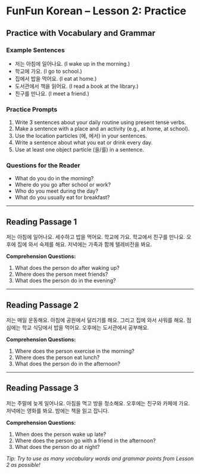 # FunFun Korean – Lesson 2: Practice

## Practice with Vocabulary and Grammar

### Example Sentences
- 저는 아침에 일어나요. (I wake up in the morning.)
- 학교에 가요. (I go to school.)
- 집에서 밥을 먹어요. (I eat at home.)
- 도서관에서 책을 읽어요. (I read a book at the library.)
- 친구를 만나요. (I meet a friend.)

### Practice Prompts
1. Write 3 sentences about your daily routine using present tense verbs.
2. Make a sentence with a place and an activity (e.g., at home, at school).
3. Use the location particles (에, 에서) in your sentences.
4. Write a sentence about what you eat or drink every day.
5. Use at least one object particle (을/를) in a sentence.

### Questions for the Reader
- What do you do in the morning?
- Where do you go after school or work?
- Who do you meet during the day?
- What do you usually eat for breakfast?

---

## Reading Passage 1

저는 아침에 일어나요. 세수하고 밥을 먹어요. 학교에 가요. 학교에서 친구를 만나요. 오후에 집에 와서 숙제를 해요. 저녁에는 가족과 함께 텔레비전을 봐요.

**Comprehension Questions:**
1. What does the person do after waking up?
2. Where does the person meet friends?
3. What does the person do in the evening?

---

## Reading Passage 2

저는 매일 운동해요. 아침에 공원에서 달리기를 해요. 그리고 집에 와서 샤워를 해요. 점심에는 학교 식당에서 밥을 먹어요. 오후에는 도서관에서 공부해요.

**Comprehension Questions:**
1. Where does the person exercise in the morning?
2. Where does the person eat lunch?
3. What does the person do in the afternoon?

---

## Reading Passage 3

저는 주말에 늦게 일어나요. 아침을 먹고 방을 청소해요. 오후에는 친구와 카페에 가요. 저녁에는 영화를 봐요. 밤에는 책을 읽고 잡니다.

**Comprehension Questions:**
1. When does the person wake up late?
2. Where does the person go with a friend in the afternoon?
3. What does the person do at night?

*Tip: Try to use as many vocabulary words and grammar points from Lesson 2 as possible!*
